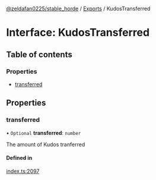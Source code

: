 [@zeldafan0225/stable_horde](../../readme.md) / [Exports](../modules.md) / KudosTransferred

# Interface: KudosTransferred

## Table of contents

### Properties

- [transferred](KudosTransferred.md#transferred)

## Properties

### transferred

• `Optional` **transferred**: `number`

The amount of Kudos tranferred

#### Defined in

[index.ts:2097](https://github.com/MrlolDev/stable_horde/blob/3c66504/index.ts#L2097)

